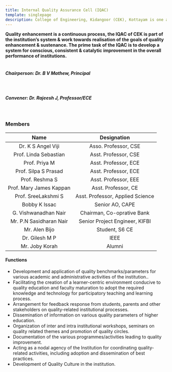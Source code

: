 ```yaml
---
title: Internal Quality Assurance Cell (IQAC)
template: singlepage
description: College of Engineering, Kidangoor (CEK), Kottayam is one among the premier institutions in the state. The college is governed by the Co-operative Academy of Professional Education established by the Government of Kerala. The admissions are based on the rank obtained by the students in the State Entrance examinations and functioning of the college is according to the rules and regulations formulated by the Government of Kerala.
---
```

<b>Quality enhancement is a continuous process, the IQAC of CEK is  part of the institution’s system & work towards realisation of the goals of quality enhancement & sustenance. The prime task of the IQAC is to develop a system for conscious, consistent & catalytic improvement in the overall performance of institutions.</b>
<br>
<br>

##### **Chairperson:** Dr. B V Mathew, Principal
<br>

##### **Convener:** Dr. Rajeesh J,  Professor/ECE
 
<br>


### Members

| Name | Designation |
|:--------------------:|:---------------------------:|
| Dr. K S Angel Viji | Asso. Professor, CSE |
| Prof. Linda Sebastian | Asst. Professor, CSE |
| Prof. Priya M | Asst. Professor, ECE |
| Prof. Silpa S Prasad | Asst. Professor, ECE |
| Prof. Reshma S | Asst. Professor, EEE |
| Prof. Mary James Kappan | Asst. Professor, CE |
| Prof. SreeLakshmi S | Asst. Professor, Applied Science | 
| Bobby K Issac | Senior AO, CAPE |
| G. Vishwanadhan Nair | Chairman, Co-oprative Bank |
| Mr. P.N Sasidharan Nair | Senior Project Engineer, KIFBI |
| Mr. Alen Bijo  | Student, S6 CE |
| Dr. Gilesh M P | IEEE | Professor, GCE Wayanad |
| Mr. Joby Korah  | Alumni |


#### Functions

- Development and application of quality benchmarks/parameters for various academic and administrative activities of the institution..
- Facilitating the creation of a learner-centric environment conducive to quality education and faculty maturation to adopt the required knowledge and     technology for participatory teaching and learning process.
- Arrangement for feedback response from students, parents and other stakeholders on quality-related institutional processes.
- Dissemination of information on various quality parameters of higher education.
- Organization of inter and intra institutional workshops, seminars on quality related themes and promotion of quality circles.
- Documentation of the various programmes/activities leading to quality improvement.
- Acting as a nodal agency of the Institution for coordinating quality-related activities, including adoption and dissemination of best practices.
- Development of Quality Culture in the institution.

